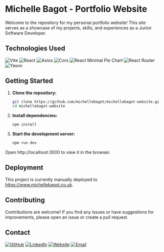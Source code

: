 # Michelle Bagot - Portfolio Website

Welcome to the repository for my personal portfolio website! This site serves as a showcase of my projects, skills, and experiences as a Junior Software Developer.

## Technologies Used

![Vite](https://img.shields.io/badge/-Vite-646CFF?style=for-the-badge&logo=vite&logoColor=white)
![React](https://img.shields.io/badge/-React-61DAFB?style=for-the-badge&logo=react&logoColor=black)
![Axios](https://img.shields.io/badge/-Axios-5A29E4?style=for-the-badge&logo=axios&logoColor=white)
![Cors](https://img.shields.io/badge/-Cors-000000?style=for-the-badge&logo=socket.io&logoColor=white)
![React Minimal Pie Chart](https://img.shields.io/badge/-React_Minimal_Pie_Chart-61DAFB?style=for-the-badge&logo=react&logoColor=black)
![React Router](https://img.shields.io/badge/-React_Router-CA4245?style=for-the-badge&logo=react-router&logoColor=white)
![Yason](https://img.shields.io/badge/-Yason-000000?style=for-the-badge&logo=json&logoColor=white)



## Getting Started

1. **Clone the repository:**

   ```bash
   git clone https://github.com/michellebagot/michellebagot-website.git
   cd michellebagot-website
2. **Install dependencies:**

    ```bash
    npm install
3. **Start the development server:**

    ```bash
    npm run dev
Open http://localhost:3000 to view it in the browser.

## Deployment
This project is currently manually deployed to https://www.michellebagot.co.uk.

## Contributing
Contributions are welcome! If you find any issues or have suggestions for improvements, please open an issue or create a pull request.

## Contact
[![GitHub](https://img.shields.io/badge/-GitHub-181717?style=for-the-badge&logo=github&logoColor=white)](https://www.github.com/michellebagot)
[![LinkedIn](https://img.shields.io/badge/-LinkedIn-0077B5?style=for-the-badge&logo=linkedin&logoColor=white)](https://www.linkedin.com/in/michellebagot)
[![Website](https://img.shields.io/badge/-Website-000000?style=for-the-badge&logo=About.me&logoColor=white)](https://www.michellebagot.co.uk)
[![Email](https://img.shields.io/badge/-Email-EA4335?style=for-the-badge&logo=gmail&logoColor=white)](mailto:hi@michellebagot.co.uk)
